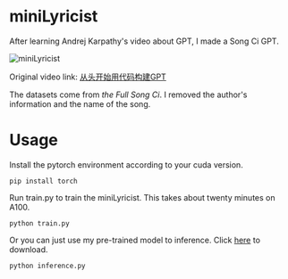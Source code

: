 # miniLyricist

After learning Andrej Karpathy's video about GPT, I made a Song Ci GPT. 

![miniLyricist](./assets/miniLyricist.gif)

Original video link: [从头开始用代码构建GPT](https://www.bilibili.com/video/BV1CP41147Cw/?spm_id_from=333.337.search-card.all.click&vd_source=1d0c07486a3bd3b0adb8ac548bf6453e)

The datasets come from *the Full Song Ci*. I removed the author's information and the name of the song. 

# Usage

Install the pytorch environment according to your cuda version. 

```
pip install torch
```

Run train.py to train the miniLyricist. This takes about twenty minutes on A100. 

```
python train.py
```

Or you can just use my pre-trained model to inference. Click [here](https://pan.baidu.com/s/15CjE5iGwqmo1CK9QTzk_NA?pwd=yia3) to download.

```
python inference.py
```
